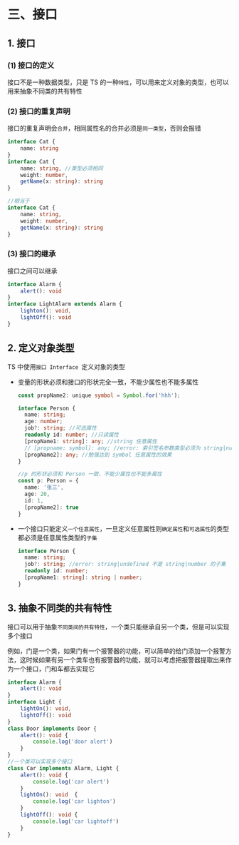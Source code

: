 # 三、接口

## 1. 接口

### (1) 接口的定义

接口不是一种数据类型，只是 TS 的一种`特性`，可以用来定义对象的类型，也可以用来抽象不同类的共有特性

### (2) 接口的重复声明

接口的重复声明会`合并`，相同属性名的合并必须是`同一类型`，否则会报错

```typescript
interface Cat {
    name: string
}
interface Cat {
    name: string, //类型必须相同
    weight: number,
    getName(x: string): string
}

//相当于
interface Cat {
    name: string,
    weight: number,
    getName(x: string): string
}
```

### (3) 接口的继承

接口之间可以继承

```typescript
interface Alarm {
    alert(): void
}
interface LightAlarm extends Alarm {
    lighton(): void,
    lightOff(): void
}
```

## 2. 定义对象类型

TS 中使用`接口 Interface `定义对象的类型

* 变量的形状必须和接口的形状完全一致，不能少属性也不能多属性

  ```typescript
  const propName2: unique symbol = Symbol.for('hhh');

  interface Person {
    name: string;
    age: number;
    job?: string; //可选属性
    readonly id: number; //只读属性
    [propName1: string]: any; //string 任意属性
    // [propname: symbol]: any; //error: 索引签名参数类型必须为 string|number，微软还没有处理这个问题
    [propName2]: any; //勉强达到 symbol 任意属性的效果
  }

  //p 的形状必须和 Person 一致，不能少属性也不能多属性
  const p: Person = {
    name: '张三',
    age: 20,
    id: 1,
    [propName2]: true
  }
  ```

* 一个接口只能定义`一个任意属性`，一旦定义任意属性则`确定属性`和`可选属性`的类型都必须是任意属性类型的`子集`

  ```typescript
  interface Person {
    name: string;
    job?: string; //error: string|undefined 不是 string|number 的子集
    readonly id: number;
    [propName1: string]: string | number;
  }
  ```

## 3. 抽象不同类的共有特性

接口可以用于抽象`不同类间的共有特性`，一个类只能继承自另一个类，但是可以实现多个接口

例如，门是一个类，如果门有一个报警器的功能，可以简单的给门添加一个报警方法，这时候如果有另一个类车也有报警器的功能，就可以考虑把报警器提取出来作为一个接口，门和车都去实现它

```typescript
interface Alarm {
    alert(): void
}
interface Light {
    lightOn(): void,
    lightOff(): void
}
class Door implements Door {
    alert(): void {
        console.log('door alert')
    }
}
//一个类可以实现多个接口
class Car implements Alarm, Light {
    alert(): void {
        console.log('car alert')
    }
    lightOn(): void  {
        console.log('car lighton')
    }
    lightOff(): void {
        console.log('car lightoff')
    }
}
```